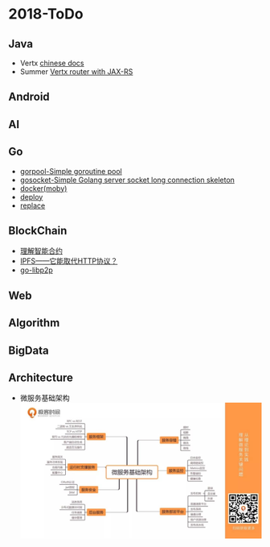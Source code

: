 # 2018-ToDo

## Java
- Vertx
  [chinese docs](https://vertxchina.github.io/vertx-translation-chinese/)
- Summer
  [Vertx router with JAX-RS](https://github.com/yale8848/Summer)
  
## Android
## AI
## Go
- [gorpool-Simple goroutine pool](https://github.com/yale8848/gorpool)
- [gosocket-Simple Golang server socket long connection skeleton](https://github.com/yale8848/gosocket)
- [docker(moby)](https://github.com/moby/moby)
- [deploy](https://github.com/yale8848/deploy)
- [replace](https://github.com/yale8848/replace)
## BlockChain

- [理解智能合约](https://dbarobin.com/2018/01/24/blockchain-smart-contract/?hmsr=toutiao.io&utm_medium=toutiao.io&utm_source=toutiao.io)
- [IPFS——它能取代HTTP协议？](https://www.jianshu.com/p/ddccae89a49a)
- [go-libp2p](https://github.com/libp2p/go-libp2p)

## Web
## Algorithm
## BigData
## Architecture
- 微服务基础架构
  ![](arts/micro-architecture.png)
  

